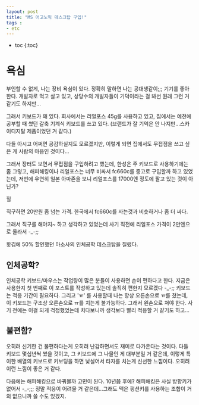 ```yaml
---
layout: post
title: "MS 어고노믹 데스크탑 구입!" 
tags :
- etc
---
```


* toc
{:toc}

# 욕심
부인할 수 없게, 나는 장비 욕심이 있다. 정확히 말하면 나는 공대생같이;;; 기기를 좋아한다. 개발자로 먹고 살고 있고, 	상당수의 개발자들이 기덕이라는 걸 봐선 원래 그런 거 같기도 하지만...

그래서 키보드가 꽤 있다. 회사에서는 리얼포스 45g를 사용하고 있고, 집에서는 예전에 공부할 때 썼던 갈축 기계식 키보드를 쓰고 있다. (브랜드가 잘 기억은 안 나지만...스카이디지탈 제품이었던 거 같다.)

다들 아시고 어쩌면 공감하실지도 모르겠지만, 이렇게 되면 집에서도 무접점을 쓰고 싶은 게 사람의 마음인 것이다...

그래서 장터도 보면서 무접점을 구입하려고 했는데, 한성은 주 키보드로 사용하기에는 좀 그렇고, 해피해킹이나 리얼포스는 너무 비싸서 fc660c를 중고로 구입할까 하고 있었는데, 저번에 우연히 일본 아마존을 보니 리얼포스를 17000엔 정도에 팔고 있는 것이 아닌가?

헐

직구하면 20만원 좀 넘는 가격. 한국에서 fc660c를 사는것과 비슷하거나 좀 더 싸다.

그래서 직구를 해야지~ 하고 생각하고 있었는데 사기 직전에 리얼포스 가격이 2만엔으로 올라서 -_-;;

홧김에 50% 할인했던 마소사의 인체공학 데스크탑을 질렀다.

## 인체공학?
 인체공학 키보드/마우스는 작업량이 많은 분들이 사용하면 손이 편하다고 한다. 지금은 사용한지 첫 번째로 이 포스트를 작성하고 있는데 솔직히 편한지 모르겠다 -_-;; 키보드는 적응 기간이 필요하다. 그리고 'ㅠ' 를 사용할때 나는 항상 오른손으로 ㅠ를 쳤는데, 이 키보드는 구조상 오른손으로 ㅠ를 치는게 불가능하다. 그래서 왼손으로 쳐야 한다. 사기 전에는 이걸 되게 걱정했었는데 치다보니까 생각보다 빨리 적응할 거 같기도 하고...

## 불편함?
오히려 신기한 건 불편하다는게 오히려 난감하면서도 재미로 다가온다는 것이다. 다들 키보드 몇십년씩 썼을 것이고, 그 키보드에 그 나물인 게 대부분일 거 같은데, 이렇게 특이한 배열의 키보드로 키보딩을 하면 낯설어서 타자를 치는게 신선한 느낌이다. 오히려 이런 느낌이 좋은 거 같다.

다음에는 해피해킹으로 바꿔볼까 고민이 된다. 10년쯤 후에? 해피해킹은 사실 방향키가 없어서 -_-;;; 정말 적응이 어려울 거 같은데...그래도 맥은 펑션키를 사용하는 조합이 거의 없으니까 쓸 수도 있겠지.
